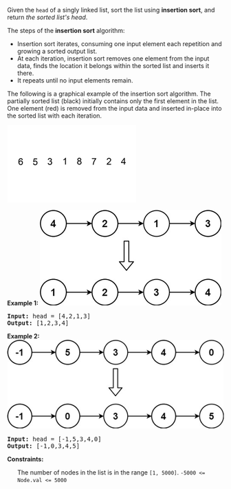 Given the <code>head</code> of a singly linked list, sort the list using <strong>insertion sort</strong>, and return <em>the sorted list&#39;s head</em>.

The steps of the <strong>insertion sort</strong> algorithm:


* Insertion sort iterates, consuming one input element each repetition and growing a sorted output list.
* At each iteration, insertion sort removes one element from the input data, finds the location it belongs within the sorted list and inserts it there.
* It repeats until no input elements remain.


The following is a graphical example of the insertion sort algorithm. The partially sorted list (black) initially contains only the first element in the list. One element (red) is removed from the input data and inserted in-place into the sorted list with each iteration.

![](./Insertion_Sort_List_147/Insertion-sort-example-300px.gif)

<strong>Example 1:</strong>
![](./Insertion_Sort_List_147/sort1linked-list.jpg)

<pre>
<strong>Input:</strong> head = [4,2,1,3]
<strong>Output:</strong> [1,2,3,4]
</pre>

<strong>Example 2:</strong>
![](./Insertion_Sort_List_147/sort2linked-list.jpg)

<pre>
<strong>Input:</strong> head = [-1,5,3,4,0]
<strong>Output:</strong> [-1,0,3,4,5]
</pre>

<strong>Constraints:</strong>

<ul>
	The number of nodes in the list is in the range <code>[1, 5000]</code>.
	<code>-5000 &lt;= Node.val &lt;= 5000</code>
</ul>
